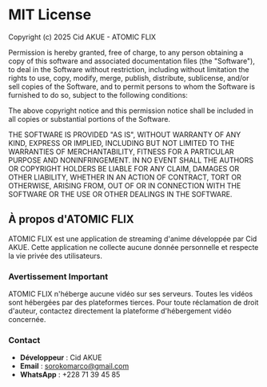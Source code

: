 # MIT License

Copyright (c) 2025 Cid AKUE - ATOMIC FLIX

Permission is hereby granted, free of charge, to any person obtaining a copy
of this software and associated documentation files (the "Software"), to deal
in the Software without restriction, including without limitation the rights
to use, copy, modify, merge, publish, distribute, sublicense, and/or sell
copies of the Software, and to permit persons to whom the Software is
furnished to do so, subject to the following conditions:

The above copyright notice and this permission notice shall be included in all
copies or substantial portions of the Software.

THE SOFTWARE IS PROVIDED "AS IS", WITHOUT WARRANTY OF ANY KIND, EXPRESS OR
IMPLIED, INCLUDING BUT NOT LIMITED TO THE WARRANTIES OF MERCHANTABILITY,
FITNESS FOR A PARTICULAR PURPOSE AND NONINFRINGEMENT. IN NO EVENT SHALL THE
AUTHORS OR COPYRIGHT HOLDERS BE LIABLE FOR ANY CLAIM, DAMAGES OR OTHER
LIABILITY, WHETHER IN AN ACTION OF CONTRACT, TORT OR OTHERWISE, ARISING FROM,
OUT OF OR IN CONNECTION WITH THE SOFTWARE OR THE USE OR OTHER DEALINGS IN THE
SOFTWARE.

## À propos d'ATOMIC FLIX

ATOMIC FLIX est une application de streaming d'anime développée par Cid AKUE.
Cette application ne collecte aucune donnée personnelle et respecte la vie privée des utilisateurs.

### Avertissement Important

ATOMIC FLIX n'héberge aucune vidéo sur ses serveurs. Toutes les vidéos sont hébergées 
par des plateformes tierces. Pour toute réclamation de droit d'auteur, contactez 
directement la plateforme d'hébergement vidéo concernée.

### Contact

- **Développeur** : Cid AKUE
- **Email** : sorokomarco@gmail.com
- **WhatsApp** : +228 71 39 45 85